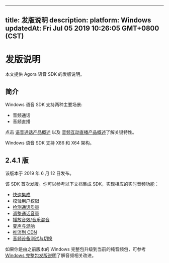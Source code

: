 
---
title: 发版说明
description: 
platform: Windows
updatedAt: Fri Jul 05 2019 10:26:05 GMT+0800 (CST)
---
# 发版说明

本文提供 Agora 语音 SDK 的发版说明。

## **简介**

Windows 语音 SDK 支持两种主要场景:

-   音频通话
-   音频直播

点击 [语音通话产品概述](https://docs.agora.io/cn/Voice/product_voice?platform=All%20Platforms) 以及 [音频互动直播产品概述](https://docs.agora.io/cn/Audio%20Broadcast/product_live_audio?platform=All%20Platforms)了解关键特性。

Windows 语音 SDK 支持 X86 和 X64 架构。

## **2.4.1 版**

该版本于 2019 年 6 月 12 日发布。

该 SDK 首次发版。你可以参考以下文档集成 SDK，实现相应的实时音频功能：

- [快速集成](../../cn/Voice/windows_video.md)
- [校验用户权限](../../cn/Voice/token.md)
- [检测通话质量](../../cn/Voice/in_call_statistics_windows_audio.md)
- [调整通话音量](../../cn/Voice/volume_windows.md)
- [播放音效/音乐混音](../../cn/Voice/effect_mixing_windows.md)
- [变声与混响](../../cn/Voice/voice_effect_windows.md)
- [推流到 CDN](../../cn/Voice/push_stream_windows2.0_audio.md)
- [音频设备测试与切换](../../cn/Voice/switch_audio_device_windows.md)

如果你是由之前版本的 Windows 完整包升级到当前的纯音频包，可参考 [Windows 完整包发版说明](../../cn/Voice/release_windows_video.md)了解音频相关改进。


